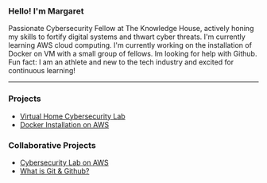 ### Hello! I'm Margaret

Passionate Cybersecurity Fellow at The Knowledge House, actively honing my skills to fortify digital systems and thwart cyber threats.
I'm currently learning AWS cloud computing. 
I'm currently working on the installation of Docker on VM with a small group of fellows. 
Im looking for help with Github.
Fun fact: I am an athlete and new to the tech industry and excited for continuous learning!

***

### Projects
- [Virtual Home Cybersecurity Lab](https://github.com/erykahedwards2/-Home-Cybersecurity-Training-Lab/tree/main)
- [Docker Installation on AWS](https://github.com/erykahedwards2/erykahedwards2/blob/main/dockerawstechdoc.pdf)

### Collaborative Projects
- [Cybersecurity Lab on AWS](https://github.com/Quatecha/Phase-2-Final-Project_TKH-)
- [What is Git & Github?](https://docs.google.com/document/d/1-GgTHnBkGYlIHQrXS9d9XNCrkRHbqCK8OCcxmQw0BH0/edit)


